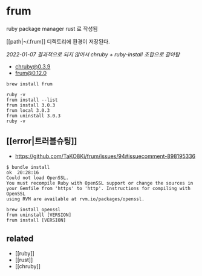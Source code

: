 # frum

ruby package manager
rust 로 작성됨

[[path|~/.frum]] 디렉토리에 환경이 저장된다.

*2022-01-07*
*결과적으로 되지 않아서 chruby + ruby-install 조합으로 갈아탐*
- chruby@0.3.9
- frum@0.12.0

```
brew install frum
```

```
ruby -v
frum install --list
frum install 3.0.3
frum local 3.0.3
frum uninstall 3.0.3
ruby -v
```

## [[error|트러블슈팅]]
- https://github.com/TaKO8Ki/frum/issues/94#issuecomment-898195336

```
$ bundle install                                                           ok  20:28:16
Could not load OpenSSL.
You must recompile Ruby with OpenSSL support or change the sources in your Gemfile from 'https' to 'http'. Instructions for compiling with OpenSSL
using RVM are available at rvm.io/packages/openssl.
```
```
brew install openssl
frum uninstall [VERSION]
frum install [VERSION]
```

## related
- [[ruby]]
- [[rust]]
- [[chruby]]
